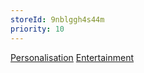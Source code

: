 ```yaml
---
storeId: 9nblggh4s44m
priority: 10
---
```


[Personalisation](../Personalisation.md)
[Entertainment](../Entertainment.md)